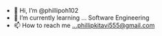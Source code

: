 - 👋 Hi, I’m @phillipoh102
- 🌱 I’m currently learning ... Software Engineering 
- 📫 How to reach me ...phillipkitavi555@gmail.com

<!---
phillipoh102/phillipoh102 is a ✨ special ✨ repository because its `README.md` (this file) appears on your GitHub profile.
You can click the Preview link to take a look at your changes.
--->
